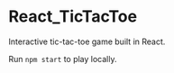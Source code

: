 # React_TicTacToe
Interactive tic-tac-toe game built in React.

Run ```npm start``` to play locally.
